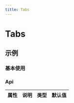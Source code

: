 ```yaml
---
title: Tabs
---
```


# Tabs

## 示例

### 基本使用

### Api

| 属性 | 说明 | 类型 | 默认值 |
| ---- | ---- | ---- | ------ |

